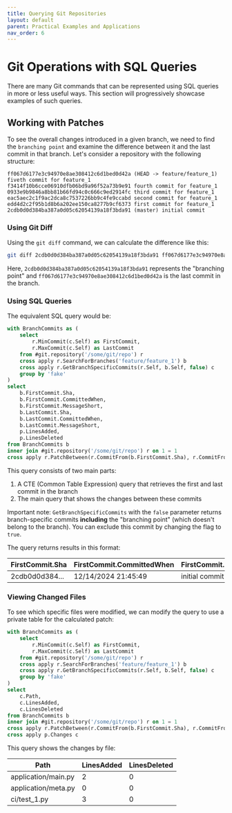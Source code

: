 ```yaml
---
title: Querying Git Repositories
layout: default
parent: Practical Examples and Applications
nav_order: 6
---
```


# Git Operations with SQL Queries

There are many Git commands that can be represented using SQL queries in more or less useful ways. This section will progressively showcase examples of such queries.

## Working with Patches 

To see the overall changes introduced in a given branch, we need to find the `branching point` and examine the difference between it and the last commit in that branch. Let's consider a repository with the following structure:

```
ff067d6177e3c94970e8ae308412c6d1bed0d42a (HEAD -> feature/feature_1) fiveth commit for feature_1
f3414f10b6cce06910dfb06bd9a96f52a73b9e91 fourth commit for feature_1
0933e9b9846a8bb81b66fd94c0c666c9ed2914fc third commit for feature_1
eac5aec2c1f9ac2dca8c7537226bb9c4fe9ccabd second commit for feature_1
edd4d2c2f95b1d8b6a202ee150ca8277b9cf6373 first commit for feature_1
2cdb0d0d384ba387a0d05c62054139a18f3bda91 (master) initial commit
```

### Using Git Diff

Using the `git diff` command, we can calculate the difference like this:

```bash
git diff 2cdb0d0d384ba387a0d05c62054139a18f3bda91 ff067d6177e3c94970e8ae308412c6d1bed0d42a --shortstat
```

Here, `2cdb0d0d384ba387a0d05c62054139a18f3bda91` represents the "branching point" and `ff067d6177e3c94970e8ae308412c6d1bed0d42a` is the last commit in the branch.

### Using SQL Queries

The equivalent SQL query would be:

```sql
with BranchCommits as (
    select
        r.MinCommit(c.Self) as FirstCommit,
        r.MaxCommit(c.Self) as LastCommit
    from #git.repository('/some/git/repo') r
    cross apply r.SearchForBranches('feature/feature_1') b 
    cross apply r.GetBranchSpecificCommits(r.Self, b.Self, false) c
    group by 'fake'
)
select
    b.FirstCommit.Sha,
    b.FirstCommit.CommittedWhen,
    b.FirstCommit.MessageShort,
    b.LastCommit.Sha,
    b.LastCommit.CommittedWhen,
    b.LastCommit.MessageShort,
    p.LinesAdded,
    p.LinesDeleted
from BranchCommits b 
inner join #git.repository('/some/git/repo') r on 1 = 1
cross apply r.PatchBetween(r.CommitFrom(b.FirstCommit.Sha), r.CommitFrom(b.LastCommit.Sha)) p
```

This query consists of two main parts:

1. A CTE (Common Table Expression) query that retrieves the first and last commit in the branch
2. The main query that shows the changes between these commits

Important note: `GetBranchSpecificCommits` with the `false` parameter returns branch-specific commits **including** the "branching point" (which doesn't belong to the branch). You can exclude this commit by changing the flag to `true`.

The query returns results in this format:

| FirstCommit.Sha | FirstCommit.CommittedWhen | FirstCommit.MessageShort | LastCommit.Sha | LastCommit.CommittedWhen | LastCommit.MessageShort | LinesAdded | LinesDeleted |
|----------------|--------------------------|------------------------|---------------|------------------------|----------------------|------------|--------------|
| 2cdb0d0d384... | 12/14/2024 21:45:49 | initial commit | ff067d6177... | 12/14/2024 22:02:33 | fiveth commit for feature_1 | 5 | 0 |

### Viewing Changed Files

To see which specific files were modified, we can modify the query to use a private table for the calculated patch:

```sql
with BranchCommits as (
    select
        r.MinCommit(c.Self) as FirstCommit,
        r.MaxCommit(c.Self) as LastCommit
    from #git.repository('/some/git/repo') r
    cross apply r.SearchForBranches('feature/feature_1') b 
    cross apply r.GetBranchSpecificCommits(r.Self, b.Self, false) c
    group by 'fake'
)
select
    c.Path,
    c.LinesAdded,
    c.LinesDeleted
from BranchCommits b 
inner join #git.repository('/some/git/repo') r on 1 = 1
cross apply r.PatchBetween(r.CommitFrom(b.FirstCommit.Sha), r.CommitFrom(b.LastCommit.Sha)) p
cross apply p.Changes c
```

This query shows the changes by file:

| Path | LinesAdded | LinesDeleted |
|------|------------|--------------|
| application/main.py | 2 | 0 |
| application/meta.py | 0 | 0 |
| ci/test_1.py | 3 | 0 |